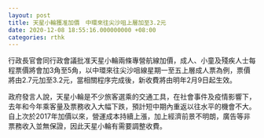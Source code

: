 ```yaml
---
layout: post
title: 天星小輪獲准加價　中環來往尖沙咀上層加至3.2元
date: 2020-12-08 18:55:16.000000000 +08:00
categories: rthk
---
```


行政長官會同行政會議批准天星小輪兩條專營航線加價，成人、小童及殘疾人士每程票價將會加3角至5角，以中環來往尖沙咀線星期一至五上層成人票為例，票價將由2.7元加至3.2元，當相關程序完成後，新收費將由明年2月9日起生效。

政府發言人說，天星小輪是不少旅客選乘的交通工具，在社會事件及疫情影響下，去年和今年乘客量及票務收入大幅下跌，預計短中期內重返以往水平的機會不大。自上次於2017年加價以來，營運成本持續上漲，加上經濟前景不明朗，廣告等非票務收入並無保證，因此天星小輪有需要調整收費。
